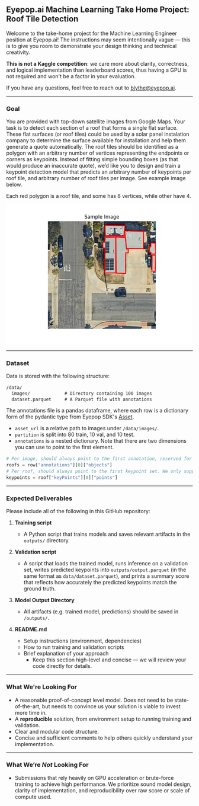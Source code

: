 ## Eyepop.ai Machine Learning Take Home Project: Roof Tile Detection

Welcome to the take-home project for the Machine Learning Engineer position at Eyepop.ai! The instructions may seem intentionally vague — this is to give you room to demonstrate your design thinking and technical creativity. 

**This is not a Kaggle competition**: we care more about clarity, correctness, and logical implementation than leaderboard scores, thus having a GPU is not required and won't be a factor in your evaluation.

If you have any questions, feel free to reach out to [blythe@eyepop.ai](mailto:blythe@eyepop.ai).

---

### **Goal**

You are provided with top-down satellite images from Google Maps. Your task is to detect each section of a roof that forms a single flat surface. These flat surfaces (or roof tiles) could be used by a solar panel instalation company to determine the surface available for installation and help them generate a quote automatically. The roof tiles should be identified as a polygon with an arbitrary number of vertices representing the endpoints or corners as keypoints. Instead of fitting simple bounding boxes (as that would produce an inaccurate quote), we’d like you to design and train a keypoint detection model that predicts an arbitrary number of keypoints per roof tile, and arbitrary number of roof tiles per image. See example image below.

Each red polygon is a roof tile, and some has 8 vertices, while other have 4.

![sample image showing roof tile with red polygons](sample.png)

---

### **Dataset**

Data is stored with the following structure:

```
/data/
  images/             # Directory containing 100 images
  dataset.parquet     # A Parquet file with annotations
```

The annotations file is a pandas dataframe, where each row is a dictionary form of the pydantic type from Eyepop SDK's  [Asset](https://github.com/eyepop-ai/eyepop-sdk-python/blob/bd69965146984de810d77daea8b10f7ce8839c0e/eyepop/data/data_types.py#L254).
- `asset_url` is a relative path to images under `/data/images/`.
- `partition` is split into 80 train, 10 val, and 10 test.
- `annotations` is a nested dictionary. Note that there are two dimensions you can use to point to the first element.
```python
# Per image, should always point to the first annotation, reserved for ground truth
roofs = row["annotations"][0]["objects"]
# Per roof, should always point to the first keypoint set. We only support single keypoint set per object.
keypoints = roof["keyPoints"][0]["points"]
```

---

### **Expected Deliverables**

Please include all of the following in this GitHub repository:

1. **Training script**

   - A Python script that trains models and saves relevant artifacts in the `outputs/` directory.

2. **Validation script**

   - A script that loads the trained model, runs inference on a validation set, writes predicted keypoints into `outputs/output.parquet` (in the same format as `data/dataset.parquet`), and prints a summary score that reflects how accurately the predicted keypoints match the ground truth.

3. **Model Output Directory**

   - All artifacts (e.g. trained model, predictions) should be saved in `/outputs/`.

4. **README.md**

   - Setup instructions (environment, dependencies)
   - How to run training and validation scripts
   - Brief explanation of your approach
     - Keep this section high-level and concise — we will review your code directly for details.

---

### **What We're Looking For**

- A reasonable proof-of-concept level model. Does not need to be state-of-the-art, but needs to convince us your solution is viable to invest more time in.
- A **reproducible** solution, from environment setup to running training and validation.
- Clear and modular code structure.
- Concise and sufficient comments to help others quickly understand your implementation.

---

### **What We’re *****Not***** Looking For**
- Submissions that rely heavily on GPU acceleration or brute-force training to achieve high performance. We prioritize sound model design, clarity of implementation, and reproducibility over raw score or scale of compute used.